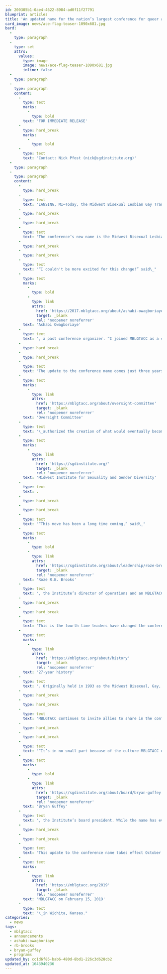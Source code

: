 ```yaml
---
id: 200305b1-0ae4-4622-8984-ad0f11f27791
blueprint: articles
title: 'An updated name for the nation’s largest conference for queer and trans+ college students'
card_image: news/ace-flag-teaser-1090x681.jpg
bard:
  -
    type: paragraph
  -
    type: set
    attrs:
      values:
        type: image
        image: news/ace-flag-teaser-1090x681.jpg
        inline: false
  -
    type: paragraph
  -
    type: paragraph
    content:
      -
        type: text
        marks:
          -
            type: bold
        text: 'FOR IMMEDIATE RELEASE'
      -
        type: hard_break
        marks:
          -
            type: bold
      -
        type: text
        text: 'Contact: Nick Pfost (nick@sgdinstitute.org)'
  -
    type: paragraph
  -
    type: paragraph
    content:
      -
        type: hard_break
      -
        type: text
        text: 'LANSING, MI—Today, the Midwest Bisexual Lesbian Gay Transgender Ally College Conference, America’s largest and oldest conference for queer and trans+ college students, is changing its name and taking an important next step in intentionally recognizing and centering the needs of asexual students in its collective work.'
      -
        type: hard_break
      -
        type: hard_break
      -
        type: text
        text: 'The conference’s new name is the Midwest Bisexual Lesbian Gay Transgender Asexual College Conference.'
      -
        type: hard_break
      -
        type: hard_break
      -
        type: text
        text: "“I couldn't be more excited for this change!” said\_"
      -
        type: text
        marks:
          -
            type: bold
          -
            type: link
            attrs:
              href: 'https://2017.mblgtacc.org/about/ashabi-owagboriaye.html'
              target: _blank
              rel: 'noopener noreferrer'
        text: 'Ashabi Owagboriaye'
      -
        type: text
        text: ', a past conference organizer. “I joined MBLGTACC as a chair in 2017 because I wanted to represent and open up dialogue for those who felt underrepresented in this identity. For me, the move to the ''A'' standing for asexual means being able to recognize queerness encompassing several amazing things and all the ways to express them. I''m so glad that we are taking steps to help the people in this community feel safe and seen.”'
      -
        type: hard_break
      -
        type: hard_break
      -
        type: text
        text: "The update to the conference name comes just three years after MBLGTACC\_"
      -
        type: text
        marks:
          -
            type: link
            attrs:
              href: 'https://mblgtacc.org/about/oversight-committee'
              target: _blank
              rel: 'noopener noreferrer'
        text: 'Oversight Committee'
      -
        type: text
        text: "\_authorized the creation of what would eventually become the\_"
      -
        type: text
        marks:
          -
            type: link
            attrs:
              href: 'https://sgdinstitute.org/'
              target: _blank
              rel: 'noopener noreferrer'
        text: 'Midwest Institute for Sexuality and Gender Diversity'
      -
        type: text
        text: .
      -
        type: hard_break
      -
        type: hard_break
      -
        type: text
        text: "“This move has been a long time coming,” said\_"
      -
        type: text
        marks:
          -
            type: bold
          -
            type: link
            attrs:
              href: 'https://sgdinstitute.org/about/leadership/roze-brooks'
              target: _blank
              rel: 'noopener noreferrer'
        text: 'Roze R.B. Brooks'
      -
        type: text
        text: ', the Institute’s director of operations and an MBLGTACC 2014 conference chair. “I—as well as other previous conference planners now involved with the Institute—have heard consistent and increased critique of the longstanding interpretation of ‘A’ in our conference name to mean ‘ally.’ As a team dedicated to recentering identities and experiences that are not part of the dominant narrative, we collectively understood that this was a shift that required our action, and we are thrilled to make this progress." This isn''t the end of the work on behalf of asexual students, Brooks added. "Today, that progress is in name, and moving forward it will also be rooted in practice as we continue to build coalition with the asexual community to truly expand our program to center these experiences.”'
      -
        type: hard_break
      -
        type: hard_break
      -
        type: text
        text: "This is the fourth time leaders have changed the conference name in its\_"
      -
        type: text
        marks:
          -
            type: link
            attrs:
              href: 'https://mblgtacc.org/about/history'
              target: _blank
              rel: 'noopener noreferrer'
        text: '27-year history'
      -
        type: text
        text: '. Originally held in 1993 as the Midwest Bisexual, Gay, and Lesbian College Conference (MBGLCC), the second annual gathering was held a year later under the re-ordered name Midwest, Bisexual, Lesbian, and Gay College Conference (MBLGCC). The name was updated again in 1997 to center transgender students (MBLGTCC), and in 2001 to add “ally” (MBLGTACC). Each of these changes came about through the efforts and initiative of students and student organizers.'
      -
        type: hard_break
      -
        type: hard_break
      -
        type: text
        text: 'MBLGTACC continues to invite allies to share in the conference space and to learn through the views and experiences of queer and trans+ folx, as well as fellow allies.'
      -
        type: hard_break
      -
        type: hard_break
      -
        type: text
        text: "“It’s in no small part because of the culture MBLGTACC organizers and the Institute have been careful to support that our allies have so readily gotten behind this transition and its purpose. Allyship is an action, and they’re walking the walk—they’re actively doing the work of decentering themselves while centering the most marginalized. This is a natural next step,” said\_"
      -
        type: text
        marks:
          -
            type: bold
          -
            type: link
            attrs:
              href: 'https://sgdinstitute.org/about/board/bryan-guffey'
              target: _blank
              rel: 'noopener noreferrer'
        text: 'Bryan Guffey'
      -
        type: text
        text: ', the Institute’s board president. While the name has evolved, “what it doesn’t change is that allyship—true allyship—is necessary to continue radical change and transformation in the way our society operates. We warmly and enthusiastically welcome all who are committed to that work.”'
      -
        type: hard_break
      -
        type: hard_break
      -
        type: text
        text: "This update to the conference name takes effect October 1, 2018 and applies to all current and future business purposes. Historical references to the conference will continue to align with the established practice of using the name or acronym at the time the conference was held, followed by the year. Instances of the full MBLGTACC name will be updated on conference and Institute websites and social media by October 15, with print materials, collateral, and ephemera updated as they’re replenished. A formal announcement will also be made to all conference attendees at\_"
      -
        type: text
        marks:
          -
            type: link
            attrs:
              href: 'https://mblgtacc.org/2019'
              target: _blank
              rel: 'noopener noreferrer'
        text: 'MBLGTACC on February 15, 2019'
      -
        type: text
        text: "\_in Wichita, Kansas."
categories:
  - news
tags:
  - mblgtacc
  - announcements
  - ashabi-owagboriaye
  - rb-brooks
  - bryan-guffey
  - programs
updated_by: cc1d6f85-bab6-480d-8bd1-226c3d628cb2
updated_at: 1643940236
---
```

